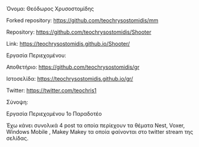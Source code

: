 Όνομα: Θεόδωρος Χρυσοστομίδης

Forked repository: https://github.com/teochrysostomidis/mm

Repository: https://github.com/teochrysostomidis/Shooter

Link: https://teochrysostomidis.github.io/Shooter/

Εργασία Περιεχομένου:

Αποθετήριο: https://github.com/teochrysostomidis/gr

Ιστοσελίδα: https://teochrysostomidis.github.io/gr/

Twitter: https://twitter.com/teochris1

Σύνοψη:

Εργασία Περιεχομένου 1o Παραδοτέο

Έχω κάνει συνολικά 4 post τα οποία περίεχουν τα θέματα Nest, Voxer, Windows Mobile , Makey Makey 
τα οποία φαίνονται στο twitter stream της σελίδας.
